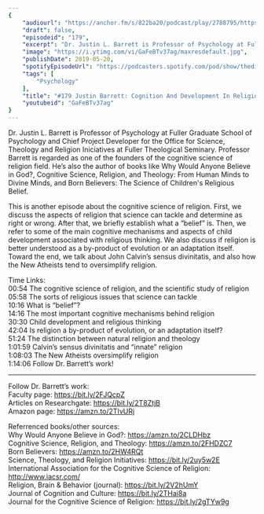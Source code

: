 ```yaml
---
{
	"audiourl": "https://anchor.fm/s/822ba20/podcast/play/2788795/https%3A%2F%2Fd3ctxlq1ktw2nl.cloudfront.net%2Fstaging%2F2019-2-30%2F12145897-44100-2-644240680905f.m4a",
	"draft": false,
	"episodeid": "179",
	"excerpt": "Dr. Justin L. Barrett is Professor of Psychology at Fuller Graduate School of Psychology and Chief Project Developer for the Office for Science, Theology and Religion Iniciatives at Fuller Theological Seminary. Professor Barrett is regarded as one of the founders of the cognitive science of religion field. He’s also the author of books like Why Would Anyone Believe in God?, Cognitive Science, Religion, and Theology: From Human Minds to Divine Minds, and Born Believers: The Science of Children's Religious Belief.",
	"image": "https://i.ytimg.com/vi/GaFeBTv37ag/maxresdefault.jpg",
	"publishDate": 2019-05-20,
	"spotifyEpisodeUrl": "https://podcasters.spotify.com/pod/show/thedissenter/episodes/179-Justin-Barrett-Cognition-And-Development-In-Religion-e3jjvr",
	"tags": [
		"Psychology"
	],
	"title": "#179 Justin Barrett: Cognition And Development In Religion",
	"youtubeid": "GaFeBTv37ag"
}
---
```

Dr. Justin L. Barrett is Professor of Psychology at Fuller Graduate School of Psychology and Chief Project Developer for the Office for Science, Theology and Religion Iniciatives at Fuller Theological Seminary. Professor Barrett is regarded as one of the founders of the cognitive science of religion field. He’s also the author of books like Why Would Anyone Believe in God?, Cognitive Science, Religion, and Theology: From Human Minds to Divine Minds, and Born Believers: The Science of Children's Religious Belief.

This is another episode about the cognitive science of religion. First, we discuss the aspects of religion that science can tackle and determine as right or wrong. After that, we briefly establish what a “belief” is. Then, we refer to some of the main cognitive mechanisms and aspects of child development associated with religious thinking. We also discuss if religion is better understood as a by-product of evolution or an adaptation itself. Toward the end, we talk about John Calvin’s sensus divinitatis, and also how the New Atheists tend to oversimplify religion.

Time Links:  
<time>00:54</time> The cognitive science of religion, and the scientific study of religion  
<time>05:58</time> The sorts of religious issues that science can tackle                               
<time>10:16</time> What is “belief”?                               
<time>14:16</time> The most important cognitive mechanisms behind religion                               
<time>30:30</time> Child development and religious thinking                              
<time>42:04</time> Is religion a by-product of evolution, or an adaptation itself?                         
<time>51:24</time> The distinction between natural religion and theology                
<time>1:01:59</time> Calvin’s sensus divinitatis and “innate” religion            
<time>1:08:03</time> The New Atheists oversimplify religion                    
<time>1:14:06</time> Follow Dr. Barrett’s work!

---

Follow Dr. Barrett’s work:  
Faculty page: https://bit.ly/2FJQcpZ  
Articles on Researchgate: https://bit.ly/2T8ZtjB  
Amazon page: https://amzn.to/2TIvURj

Referrenced books/other sources:  
Why Would Anyone Believe in God?: https://amzn.to/2CLDHbz  
Cognitive Science, Religion, and Theology: https://amzn.to/2FHDZC7  
Born Believers: https://amzn.to/2HW4RQt  
Science, Theology, and Religion Initiatives: https://bit.ly/2uy5w2E  
International Association for the Cognitive Science of Religion: http://www.iacsr.com/  
Religion, Brain & Behavior (journal): https://bit.ly/2V2hUmY  
Journal of Cognition and Culture: https://bit.ly/2THai8a  
Journal for the Cognitive Science of Religion: https://bit.ly/2gTYw9g
